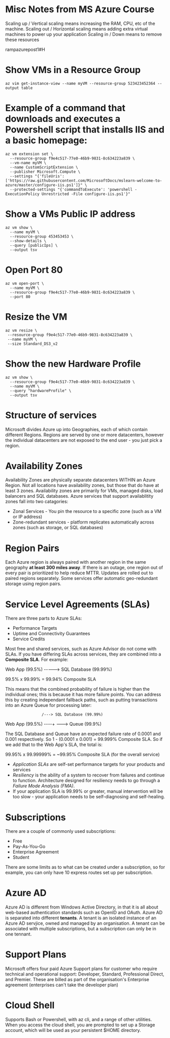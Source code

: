 # Misc Notes from MS Azure Course

Scaling up / Vertical scaling means increasing the RAM, CPU, etc of the machine.
Scaling out / Horizontal scaling means adding extra virtual machines to power up your application
Scaling in / Down means to remove these resources

rampazurepost1#H


# Show VMs in a Resource Group
```
az vim get-instance-view --name myVM --resource-group 523423452364 --output table
```

# Example of a command that downloads and executes a Powershell script that installs IIS and a basic homepage:
```
az vm extension set \
  --resource-group f9e4c517-77e0-46b9-9831-8c634223a839 \
  --vm-name myVM \
  --name CustomScriptExtension \
  --publisher Microsoft.Compute \
  --settings "{'fileUris':['https://raw.githubusercontent.com/MicrosoftDocs/mslearn-welcome-to-azure/master/configure-iis.ps1']}" \
  --protected-settings "{'commandToExecute': 'powershell -ExecutionPolicy Unrestricted -File configure-iis.ps1'}"
```

# Show a VMs Public IP address
```
az vm show \
  --name myVM \
  --resource-group 453453453 \
  --show-details \
  --query [publicIps] \
  --output tsv
```

# Open Port 80
```
az vm open-port \
  --name myVM \
  --resource-group f9e4c517-77e0-46b9-9831-8c634223a839 \
  --port 80
```

# Resize the VM
```
az vm resize \
 --resource-group f9e4c517-77e0-46b9-9831-8c634223a839 \
 --name myVM \
 --size Standard_DS3_v2
```

# Show the new Hardware Profile
```
az vm show \
  --resource-group f9e4c517-77e0-46b9-9831-8c634223a839 \
  --name myVM \
  --query "hardwareProfile" \
  --output tsv
```

# Structure of services
Microsoft divides Azure up into Geographies, each of which contain different Regions. Regions are served by one or more datacenters, however the individual datacenters are not exposed to the end user - you just pick a region.

# Availability Zones
Availability Zones are physically separate datacenters WITHIN an Azure Region. Not all locations have availability zones, but those that do have at least 3 zones. Availability zones are primarily for VMs, managed disks, load balancers and SQL databases. Azure services that support availablitity zones fall into two catagories:

* Zonal Services - You pin the resource to a specific zone (such as a VM or IP address)
* Zone-redundant services - platform replicates automatically across zones (such as storage, or SQL databases)

# Region Pairs
Each Azure region is always paired with another region in the same geography **at least 300 miles away**. If there is an outage, one region out of every pair is prioritized to help reduce MTTR. Updates are rolled out to paired regions separately. Some services offer automatic geo-redundant storage using region pairs.

# Service Level Agreements (SLAs)
There are three parts to Azure SLAs: 

* Performance Targets
* Uptime and Connectivity Guarantees
* Service Credits

Most free and shared services, such as Azure Advisor do not come with SLAs. If you have differing SLAs across services, they are combined into a **Composite SLA**. For example:


Web App (99.5%) -----> SQL Database (99.99%)

99.5% x 99.99% = 99.94% Composite SLA

This means that the combined probability of failure is higher than the individual ones; this is because it has more failure points. You can address this by creating independant fallback paths, such as putting transactions into an Azure Queue for processing later:

                    /---> SQL Database (99.99%)
Web App (99.5%) ----+
                    \---> Queue (99.9%)

The SQL Database and Queue have an expected failure rate of 0.0001 and 0.001 respectively. So 1 - (0.0001 x 0.001) = 99.999% Composite SLA. So if we add that to the Web App's SLA, the total is:

99.95% x 99.99999% = ~99.95% Composite SLA (for the overall service)


* *Application SLAs* are self-set performance targets for your products and services 
* *Resiliency* is the ability of  a system to recover from failures and continue to function. Architecture designed for resiliency needs to go through a _Failure Mode Analysis (FMA)_.
* If your application SLA is 99.99% or greater, manual intervention will be too slow - your application needs to be self-diagnosing and self-healing.


# Subscriptions
There are a couple of commonly used subscriptions:

* Free
* Pay-As-You-Go
* Enterprise Agreement
* Student

There are some limits as to what can be created under a subscription, so for example, you can only have 10 express routes set up per subscription. 

# Azure AD
Azure AD is different from Windows Active Directory, in that it is all about web-based authentication standards such as OpenID and OAuth. Azure AD is separated into different **tenants**. A tenant is an isolated instance of an Azure AD servjice, owned and managed by an organisation. A tenant can be associated with multiple subscriptions, but a subscription can only be in one tennant. 


# Support Plans
Microsoft offers four paid Azure Support plans for customer who require technical and operational support: Developer, Standard, Professional Direct, and Premier. These are billed as part of the organisation's Enterprise agreement (enterprises can't take the developer plan)


# Cloud Shell
Supports Bash or Powershell, with az cli, and a range of other utilities. When you access the cloud shell, you are prompted to set up a Storage account, which will be used as your persistent $HOME directory.


